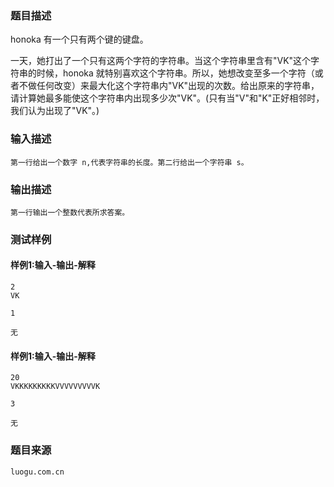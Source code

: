 ### 题目描述

honoka 有一个只有两个键的键盘。

一天，她打出了一个只有这两个字符的字符串。当这个字符串里含有"VK"这个字符串的时候，honoka 就特别喜欢这个字符串。所以，她想改变至多一个字符（或者不做任何改变）来最大化这个字符串内"VK"出现的次数。给出原来的字符串，请计算她最多能使这个字符串内出现多少次"VK"。(只有当"V"和"K"正好相邻时，我们认为出现了"VK"。)


### 输入描述

```
第一行给出一个数字 n,代表字符串的长度。第二行给出一个字符串 s。
```
### 输出描述

```
第一行输出一个整数代表所求答案。
```

### 测试样例
#### 样例1:输入-输出-解释

```
2
VK
```
```
1
```
```
无
```

#### 样例1:输入-输出-解释

```
20
VKKKKKKKKKVVVVVVVVVK
```
```
3
```
```
无
```

### 题目来源  
`luogu.com.cn`